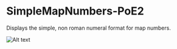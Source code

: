 # SimpleMapNumbers-PoE2
 Displays the simple, non roman numeral format for map numbers.

![Alt text](https://i.imgur.com/FDDWtBt.png)